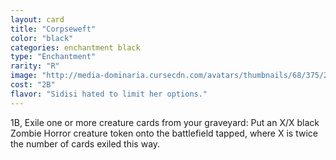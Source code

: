 ```yaml
---
layout: card
title: "Corpseweft"
color: "black"
categories: enchantment black
type: "Enchantment"
rarity: "R"
image: "http://media-dominaria.cursecdn.com/avatars/thumbnails/68/375/200/283/635618460772785534.png"
cost: "2B"
flavor: "Sidisi hated to limit her options."
---
```


<span class="tip mana-icon mana-colorless-01" title="1 Colorless Mana">1</span><span class="tip mana-icon mana-black" title="1 Black Mana">B</span>, Exile one or more creature cards from your graveyard: Put an X/X black Zombie Horror creature token onto the battlefield tapped, where X is twice the number of cards exiled this way.
